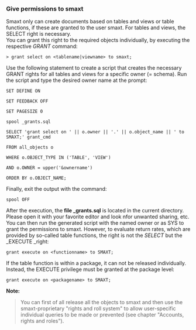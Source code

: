 ### Give permissions to smaxt

Smaxt only can create documents based on tables and views or table functions, if these are granted to the user smaxt. For tables and views, the SELECT right is necessary.  
 You can grant this right to the required objects individually, by executing the respective _GRANT_ command:

`> grant select on <tablename|viewname> to smaxt;`

Use the following statement to create a script that creates the necessary GRANT rights for all tables and views for a specific owner \(= schema\). Run the script and type the desired owner name at the prompt:

`SET DEFINE ON`

`SET FEEDBACK OFF`

`SET PAGESIZE 0`

`spool _grants.sql`

`SELECT 'grant select on ' || o.owner || '.' || o.object_name || ' to SMAXT;' grant_cmd`

`FROM all_objects o`

`WHERE o.OBJECT_TYPE IN ('TABLE', 'VIEW')`

`AND o.OWNER = upper('&ownername')`

`ORDER BY o.OBJECT_NAME;`

Finally, exit the output with the command:

`spool OFF`

After the execution, the **file \_grants.sql** is located in the current directory. Please open it with your favorite editor and look nfor unwanted sharing, etc. You can then run the generated script with the named owner or as SYS to grant the permissions to smaxt. However, to evaluate return rates, which are provided by so-called table functions, the right is not the _SELECT_ but the \_EXECUTE \_right:

`grant execute on <functionname> to SMAXT;`

If the table function is within a package, it can not be released individually. Instead, the EXECUTE privilege must be granted at the package level:

`grant execute on <packagename> to SMAXT;`

**Note:**

> You can first of all release all the objects to smaxt and then use the smaxt-proprietary "rights and roll system" to allow user-specific individual queries to be made or prevented \(see chapter "Accounts, rights and roles"\).



